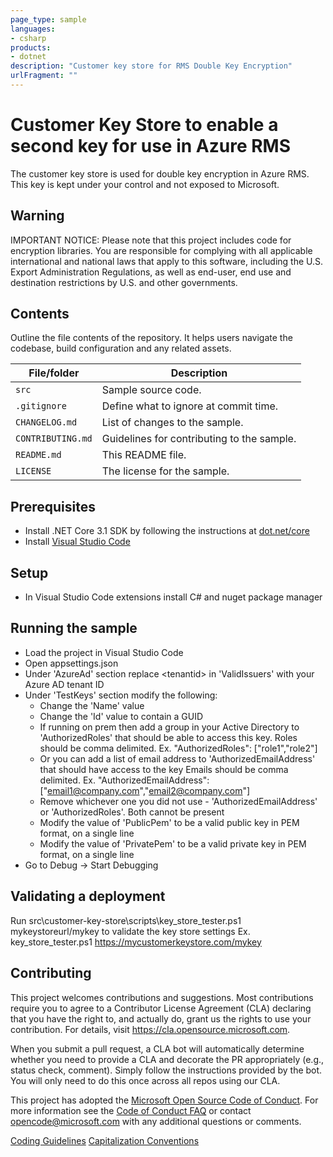 ```yaml
---
page_type: sample
languages:
- csharp
products:
- dotnet
description: "Customer key store for RMS Double Key Encryption"
urlFragment: ""
---
```


# Customer Key Store to enable a second key for use in Azure RMS

<!-- 
Guidelines on README format: https://review.docs.microsoft.com/help/onboard/admin/samples/concepts/readme-template?branch=master

Guidance on onboarding samples to docs.microsoft.com/samples: https://review.docs.microsoft.com/help/onboard/admin/samples/process/onboarding?branch=master

Taxonomies for products and languages: https://review.docs.microsoft.com/new-hope/information-architecture/metadata/taxonomies?branch=master
-->

The customer key store is used for double key encryption in Azure RMS.  This key is kept under your control and not exposed to Microsoft.  

## Warning

IMPORTANT NOTICE: Please note that this project includes code for encryption libraries. You are responsible for complying with all applicable international and national laws that apply to this software, including the U.S. Export Administration Regulations, as well as end-user, end use and destination restrictions by U.S. and other governments.

## Contents

Outline the file contents of the repository. It helps users navigate the codebase, build configuration and any related assets.

| File/folder       | Description                                |
|-------------------|--------------------------------------------|
| `src`             | Sample source code.                        |
| `.gitignore`      | Define what to ignore at commit time.      |
| `CHANGELOG.md`    | List of changes to the sample.             |
| `CONTRIBUTING.md` | Guidelines for contributing to the sample. |
| `README.md`       | This README file.                          |
| `LICENSE`         | The license for the sample.                |

## Prerequisites

- Install .NET Core 3.1 SDK by following the instructions at [dot.net/core](https://dotnet.microsoft.com/download/dotnet-core/3.1)
- Install [Visual Studio Code](https://code.visualstudio.com/)

## Setup

- In Visual Studio Code extensions install C# and nuget package manager

## Running the sample

- Load the project in Visual Studio Code
- Open appsettings.json
- Under 'AzureAd' section replace \<tenantid\> in 'ValidIssuers' with your Azure AD tenant ID
- Under 'TestKeys' section modify the following:
    - Change the 'Name' value
    - Change the 'Id' value to contain a GUID
    - If running on prem then add a group in your Active Directory to 'AuthorizedRoles' that should be able to access this key.
        Roles should be comma delimited.  Ex. "AuthorizedRoles": ["role1","role2"]
    - Or you can add a list of email address to 'AuthorizedEmailAddress' that should have access to the key
        Emails should be comma delimited. Ex. "AuthorizedEmailAddress": ["email1@company.com","email2@company.com"]
    - Remove whichever one you did not use - 'AuthorizedEmailAddress' or 'AuthorizedRoles'.  Both cannot be present
    - Modify the value of 'PublicPem' to be a valid public key in PEM format, on a single line
    - Modify the value of 'PrivatePem' to be a valid private key in PEM format, on a single line
- Go to Debug -> Start Debugging

## Validating a deployment
Run src\customer-key-store\scripts\key_store_tester.ps1 mykeystoreurl/mykey to validate the key store settings
Ex. key_store_tester.ps1 https://mycustomerkeystore.com/mykey

## Contributing

This project welcomes contributions and suggestions.  Most contributions require you to agree to a
Contributor License Agreement (CLA) declaring that you have the right to, and actually do, grant us
the rights to use your contribution. For details, visit https://cla.opensource.microsoft.com.

When you submit a pull request, a CLA bot will automatically determine whether you need to provide
a CLA and decorate the PR appropriately (e.g., status check, comment). Simply follow the instructions
provided by the bot. You will only need to do this once across all repos using our CLA.

This project has adopted the [Microsoft Open Source Code of Conduct](https://opensource.microsoft.com/codeofconduct/).
For more information see the [Code of Conduct FAQ](https://opensource.microsoft.com/codeofconduct/faq/) or
contact [opencode@microsoft.com](mailto:opencode@microsoft.com) with any additional questions or comments.

[Coding Guidelines](https://blogs.msdn.microsoft.com/brada/2005/01/26/internal-coding-guidelines/)
[Capitalization Conventions](https://docs.microsoft.com/en-us/dotnet/standard/design-guidelines/capitalization-conventions)
